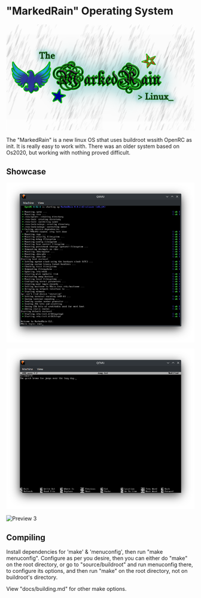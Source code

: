 # "MarkedRain" Operating System

![Logogram](media/Logograms/Full.png)

The "MarkedRain" is a new linux OS sthat uses buildroot wssith OpenRC as init. It is really easy to work with. There was an older system based on Os2020, but working with nothing proved difficult.

## Showcase


![Preview 1](media/preview1.png "MarkedRain OS preview 1")

![Preview 2](media/preview2.png "MarkedRain OS preview 2")

![Preview 3](media/preview3.gif "MarkedRain OS preview 3")

## Compiling

Install dependencies for 'make' & 'menuconfig', then run "make menuconfig". Configure as per you desire, then you can either do "make" on the root directory, or go to "source/buildroot" and run menuconfig there, to configure its options, and then run "make" on the root directory, not on buildroot's directory.

View "docs/building.md" for other make options.

